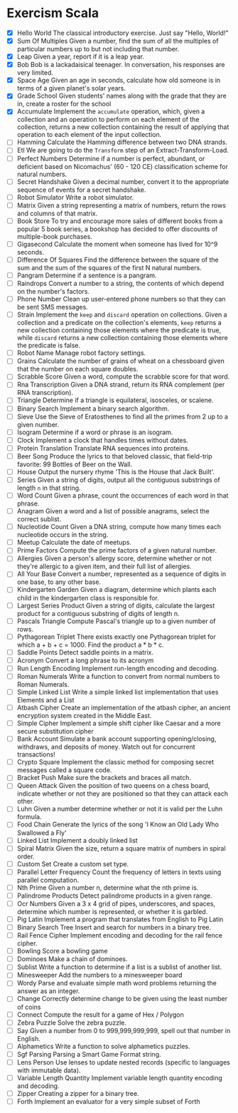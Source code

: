 # Exercism Scala

 - [x] Hello World
The classical introductory exercise. Just say "Hello, World!"
 - [x] Sum Of Multiples
Given a number, find the sum of all the multiples of particular numbers up to but not including that number.
 - [x] Leap
Given a year, report if it is a leap year.
 - [x] Bob
Bob is a lackadaisical teenager. In conversation, his responses are very limited.
 - [x] Space Age
Given an age in seconds, calculate how old someone is in terms of a given planet's solar years.
 - [x] Grade School
Given students' names along with the grade that they are in, create a roster for the school
 - [x] Accumulate
Implement the `accumulate` operation, which, given a collection and an operation to perform on each element of the collection, returns a new collection containing the result of applying that operation to each element of the input collection.
 - [ ] Hamming
Calculate the Hamming difference between two DNA strands.
 - [ ] Etl
We are going to do the `Transform` step of an Extract-Transform-Load.
 - [ ] Perfect Numbers
Determine if a number is perfect, abundant, or deficient based on Nicomachus' (60 - 120 CE) classification scheme for natural numbers.
 - [ ] Secret Handshake
Given a decimal number, convert it to the appropriate sequence of events for a secret handshake.
 - [ ] Robot Simulator
Write a robot simulator.
 - [ ] Matrix
Given a string representing a matrix of numbers, return the rows and columns of that matrix.
 - [ ] Book Store
To try and encourage more sales of different books from a popular 5 book series, a bookshop has decided to offer discounts of multiple-book purchases.
 - [ ] Gigasecond
Calculate the moment when someone has lived for 10^9 seconds.
 - [ ] Difference Of Squares
Find the difference between the square of the sum and the sum of the squares of the first N natural numbers.
 - [ ] Pangram
Determine if a sentence is a pangram.
 - [ ] Raindrops
Convert a number to a string, the contents of which depend on the number's factors.
 - [ ] Phone Number
Clean up user-entered phone numbers so that they can be sent SMS messages.
 - [ ] Strain
Implement the `keep` and `discard` operation on collections. Given a collection and a predicate on the collection's elements, `keep` returns a new collection containing those elements where the predicate is true, while `discard` returns a new collection containing those elements where the predicate is false.
 - [ ] Robot Name
Manage robot factory settings.
 - [ ] Grains
Calculate the number of grains of wheat on a chessboard given that the number on each square doubles.
 - [ ] Scrabble Score
Given a word, compute the scrabble score for that word.
 - [ ] Rna Transcription
Given a DNA strand, return its RNA complement (per RNA transcription).
 - [ ] Triangle
Determine if a triangle is equilateral, isosceles, or scalene.
 - [ ] Binary Search
Implement a binary search algorithm.
 - [ ] Sieve
Use the Sieve of Eratosthenes to find all the primes from 2 up to a given number.
 - [ ] Isogram
Determine if a word or phrase is an isogram.
 - [ ] Clock
Implement a clock that handles times without dates.
 - [ ] Protein Translation
Translate RNA sequences into proteins.
 - [ ] Beer Song
Produce the lyrics to that beloved classic, that field-trip favorite: 99 Bottles of Beer on the Wall.
 - [ ] House
Output the nursery rhyme 'This is the House that Jack Built'.
 - [ ] Series
Given a string of digits, output all the contiguous substrings of length `n` in that string.
 - [ ] Word Count
Given a phrase, count the occurrences of each word in that phrase.
 - [ ] Anagram
Given a word and a list of possible anagrams, select the correct sublist.
 - [ ] Nucleotide Count
Given a DNA string, compute how many times each nucleotide occurs in the string.
 - [ ] Meetup
Calculate the date of meetups.
 - [ ] Prime Factors
Compute the prime factors of a given natural number.
 - [ ] Allergies
Given a person's allergy score, determine whether or not they're allergic to a given item, and their full list of allergies.
 - [ ] All Your Base
Convert a number, represented as a sequence of digits in one base, to any other base.
 - [ ] Kindergarten Garden
Given a diagram, determine which plants each child in the kindergarten class is responsible for.
 - [ ] Largest Series Product
Given a string of digits, calculate the largest product for a contiguous substring of digits of length n.
 - [ ] Pascals Triangle
Compute Pascal's triangle up to a given number of rows.
 - [ ] Pythagorean Triplet
There exists exactly one Pythagorean triplet for which a + b + c = 1000. Find the product a * b * c.
 - [ ] Saddle Points
Detect saddle points in a matrix.
 - [ ] Acronym
Convert a long phrase to its acronym
 - [ ] Run Length Encoding
Implement run-length encoding and decoding.
 - [ ] Roman Numerals
Write a function to convert from normal numbers to Roman Numerals.
 - [ ] Simple Linked List
Write a simple linked list implementation that uses Elements and a List
 - [ ] Atbash Cipher
Create an implementation of the atbash cipher, an ancient encryption system created in the Middle East.
 - [ ] Simple Cipher
Implement a simple shift cipher like Caesar and a more secure substitution cipher
 - [ ] Bank Account
Simulate a bank account supporting opening/closing, withdraws, and deposits of money. Watch out for concurrent transactions!
 - [ ] Crypto Square
Implement the classic method for composing secret messages called a square code.
 - [ ] Bracket Push
Make sure the brackets and braces all match.
 - [ ] Queen Attack
Given the position of two queens on a chess board, indicate whether or not they are positioned so that they can attack each other.
 - [ ] Luhn
Given a number determine whether or not it is valid per the Luhn formula.
 - [ ] Food Chain
Generate the lyrics of the song 'I Know an Old Lady Who Swallowed a Fly'
 - [ ] Linked List
Implement a doubly linked list
 - [ ] Spiral Matrix
Given the size, return a square matrix of numbers in spiral order.
 - [ ] Custom Set
Create a custom set type.
 - [ ] Parallel Letter Frequency
Count the frequency of letters in texts using parallel computation.
 - [ ] Nth Prime
Given a number n, determine what the nth prime is.
 - [ ] Palindrome Products
Detect palindrome products in a given range.
 - [ ] Ocr Numbers
Given a 3 x 4 grid of pipes, underscores, and spaces, determine which number is represented, or whether it is garbled.
 - [ ] Pig Latin
Implement a program that translates from English to Pig Latin
 - [ ] Binary Search Tree
Insert and search for numbers in a binary tree.
 - [ ] Rail Fence Cipher
Implement encoding and decoding for the rail fence cipher.
 - [ ] Bowling
Score a bowling game
 - [ ] Dominoes
Make a chain of dominoes.
 - [ ] Sublist
Write a function to determine if a list is a sublist of another list.
 - [ ] Minesweeper
Add the numbers to a minesweeper board
 - [ ] Wordy
Parse and evaluate simple math word problems returning the answer as an integer.
 - [ ] Change
Correctly determine change to be given using the least number of coins
 - [ ] Connect
Compute the result for a game of Hex / Polygon
 - [ ] Zebra Puzzle
Solve the zebra puzzle.
 - [ ] Say
Given a number from 0 to 999,999,999,999, spell out that number in English.
 - [ ] Alphametics
Write a function to solve alphametics puzzles.
 - [ ] Sgf Parsing
Parsing a Smart Game Format string.
 - [ ] Lens Person
Use lenses to update nested records (specific to languages with immutable data).
 - [ ] Variable Length Quantity
Implement variable length quantity encoding and decoding.
 - [ ] Zipper
Creating a zipper for a binary tree.
 - [ ] Forth
Implement an evaluator for a very simple subset of Forth
